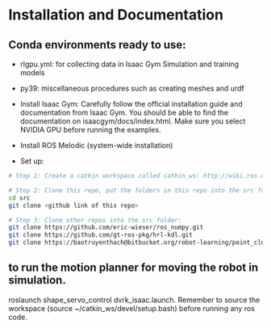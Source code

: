 # Installation and Documentation
## Conda environments ready to use:
* rlgpu.yml: for collecting data in Isaac Gym Simulation and training models
* py39: miscellaneous procedures such as creating meshes and urdf

* Install Isaac Gym: Carefully follow the official installation guide and documentation from Isaac Gym. You should be able to find the documentation on isaacgym/docs/index.html. Make sure you select NVIDIA GPU before running the examples.
* Install ROS Melodic (system-wide installation)

* Set up:
```sh
# Step 1: Create a catkin workspace called catkin_ws: http://wiki.ros.org/catkin/Tutorials/create_a_workspace

# Step 2: Clone this repo, put the folders in this repo into the src folder
cd src
git clone <github link of this repo>

# Step 3: Clone other repos into the src folder:
git clone https://github.com/eric-wieser/ros_numpy.git
git clone https://github.com/gt-ros-pkg/hrl-kdl.git
git clone https://baotruyenthach@bitbucket.org/robot-learning/point_cloud_segmentation.git
```
## to run the motion planner for moving the robot in simulation.
roslaunch shape_servo_control dvrk_isaac.launch. Remember to source the workspace (source ~/catkin_ws/devel/setup.bash) before running any ros code. 


